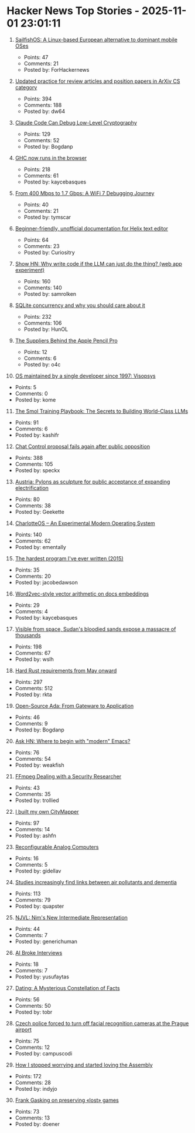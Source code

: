 # Hacker News Top Stories - 2025-11-01 23:01:11

1. [SailfishOS: A Linux-based European alternative to dominant mobile OSes](https://sailfishos.org/info/)
   - Points: 47
   - Comments: 21
   - Posted by: ForHackernews

2. [Updated practice for review articles and position papers in ArXiv CS category](https://blog.arxiv.org/2025/10/31/attention-authors-updated-practice-for-review-articles-and-position-papers-in-arxiv-cs-category/)
   - Points: 394
   - Comments: 188
   - Posted by: dw64

3. [Claude Code Can Debug Low-Level Cryptography](https://words.filippo.io/claude-debugging/)
   - Points: 129
   - Comments: 52
   - Posted by: Bogdanp

4. [GHC now runs in the browser](https://discourse.haskell.org/t/ghc-now-runs-in-your-browser/13169)
   - Points: 218
   - Comments: 61
   - Posted by: kaycebasques

5. [From 400 Mbps to 1.7 Gbps: A WiFi 7 Debugging Journey](https://blog.tymscar.com/posts/wifi7speedhunt/)
   - Points: 40
   - Comments: 21
   - Posted by: tymscar

6. [Beginner-friendly, unofficial documentation for Helix text editor](https://helix-editor.vercel.app/start-here/basics/)
   - Points: 64
   - Comments: 23
   - Posted by: Curiositry

7. [Show HN: Why write code if the LLM can just do the thing? (web app experiment)](https://github.com/samrolken/nokode)
   - Points: 160
   - Comments: 140
   - Posted by: samrolken

8. [SQLite concurrency and why you should care about it](https://jellyfin.org/posts/SQLite-locking/)
   - Points: 232
   - Comments: 106
   - Posted by: HunOL

9. [The Suppliers Behind the Apple Pencil Pro](https://quartr.com/insights/company-research/the-suppliers-behind-the-apple-pencil-pro)
   - Points: 12
   - Comments: 6
   - Posted by: o4c

10. [OS maintained by a single developer since 1997: Visopsys](https://visopsys.org/)
   - Points: 5
   - Comments: 0
   - Posted by: kome

11. [The Smol Training Playbook: The Secrets to Building World-Class LLMs](https://huggingface.co/spaces/HuggingFaceTB/smol-training-playbook)
   - Points: 91
   - Comments: 6
   - Posted by: kashifr

12. [Chat Control proposal fails again after public opposition](https://andreafortuna.org/2025/11/01/chat-control-proposal-fails-again-after-massive-public-opposition/)
   - Points: 388
   - Comments: 105
   - Posted by: speckx

13. [Austria: Pylons as sculpture for public acceptance of expanding electrification](https://www.goodgoodgood.co/articles/austrian-power-giants-power-line-animals)
   - Points: 80
   - Comments: 38
   - Posted by: Geekette

14. [CharlotteOS – An Experimental Modern Operating System](https://github.com/charlotte-os/Catten)
   - Points: 140
   - Comments: 62
   - Posted by: ementally

15. [The hardest program I've ever written (2015)](https://journal.stuffwithstuff.com/2015/09/08/the-hardest-program-ive-ever-written/)
   - Points: 35
   - Comments: 20
   - Posted by: jacobedawson

16. [Word2vec-style vector arithmetic on docs embeddings](https://technicalwriting.dev/embeddings/arithmetic/index.html)
   - Points: 29
   - Comments: 4
   - Posted by: kaycebasques

17. [Visible from space, Sudan's bloodied sands expose a massacre of thousands](https://www.telegraph.co.uk/world-news/2025/10/28/sudan-bloodied-sands-massacre-thousands/)
   - Points: 198
   - Comments: 67
   - Posted by: wslh

18. [Hard Rust requirements from May onward](https://lists.debian.org/debian-devel/2025/10/msg00285.html)
   - Points: 297
   - Comments: 512
   - Posted by: rkta

19. [Open-Source Ada: From Gateware to Application](https://blog.adacore.com/open-source-ada-from-gateware-to-application)
   - Points: 46
   - Comments: 9
   - Posted by: Bogdanp

20. [Ask HN: Where to begin with "modern" Emacs?](undefined)
   - Points: 76
   - Comments: 54
   - Posted by: weakfish

21. [FFmpeg Dealing with a Security Researcher](https://twitter.com/ffmpeg/status/1984207514389586050)
   - Points: 43
   - Comments: 35
   - Posted by: trollied

22. [I built my own CityMapper](https://asherfalcon.com/blog/posts/5)
   - Points: 97
   - Comments: 14
   - Posted by: ashfn

23. [Reconfigurable Analog Computers](https://arxiv.org/abs/2510.25942)
   - Points: 16
   - Comments: 5
   - Posted by: gidellav

24. [Studies increasingly find links between air pollutants and dementia](https://www.nytimes.com/2025/11/01/health/alzheimers-dementia-air-pollution.html)
   - Points: 113
   - Comments: 79
   - Posted by: quapster

25. [NJVL: Nim's New Intermediate Representation](https://github.com/nim-lang/nimony/blob/master/doc/njvl-spec.md)
   - Points: 44
   - Comments: 7
   - Posted by: generichuman

26. [AI Broke Interviews](https://yusufaytas.com/ai-broke-interviews/)
   - Points: 18
   - Comments: 7
   - Posted by: yusufaytas

27. [Dating: A Mysterious Constellation of Facts](https://dynomight.net/dating/)
   - Points: 56
   - Comments: 50
   - Posted by: tobr

28. [Czech police forced to turn off facial recognition cameras at the Prague airport](https://edri.org/our-work/czech-police-forced-to-turn-off-facial-recognition-cameras-at-the-prague-airport-thanks-to-the-ai-act/)
   - Points: 75
   - Comments: 12
   - Posted by: campuscodi

29. [How I stopped worrying and started loving the Assembly](https://medium.com/@jonas.eschenburg/how-i-stopped-worrying-and-started-loving-the-assembly-4fd00e786c60)
   - Points: 172
   - Comments: 28
   - Posted by: indyjo

30. [Frank Gasking on preserving «lost» games](https://spillhistorie.no/2025/10/24/frank-gasking-on-preserving-lost-games/)
   - Points: 73
   - Comments: 13
   - Posted by: doener


